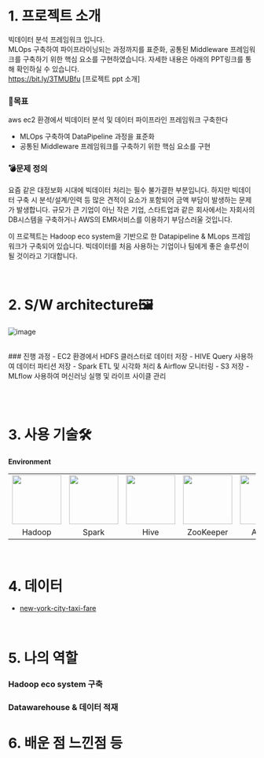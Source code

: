 # 1. 프로젝트 소개

<!-- 🎃🙏전체 업로드하려고 했으나 용량이 너무 큰 관계로 중요하다고 판단되는 일부만 올리게되었습니다.🎃🙏 -->
빅데이터 분석 프레임워크 입니다.<br>
MLOps 구축하여 파이프라이닝되는 과정까지를 표준화, 공통된 Middleware 프레임워크를 구축하기 위한 핵심 요소를 구현하였습니다.
자세한 내용은 아래의 PPT링크를 통해 확인하실 수 있습니다.<br>
https://bit.ly/3TMUBfu [프로젝트 ppt 소개]



### 🎯목표

aws ec2 환경에서 빅데이터 분석 및 데이터 파이프라인 프레임워크 구축한다

-   MLOps 구축하여 DataPipeline 과정을 표준화
-   공통된 Middleware 프레임워크를 구축하기 위한 핵심 요소를 구현

### 💣문제 정의

요즘 같은 대정보화 시대에 빅데이터 처리는 필수 불가결한 부분입니다. 하지만 빅데이터 구축 시 분석/설계/인력 등 많은 견적이 요소가 포함되어 금액 부담이 발생하는 문제가 발생합니다. 규모가 큰 기업이 아닌 작은 기업, 스타트업과 같은 회사에서는 자회사의 DB시스템을 구축하거나 AWS의 EMR서비스를 이용하기 부담스러울 것입니다.

이 프로젝트는 Hadoop eco system을 기반으로 한 Datapipeline & MLops 프레임워크가 구축되어 있습니다. 빅데이터를 처음 사용하는 기업이나 팀에게 좋은 솔루션이 될 것이라고 기대합니다.



<!-- 
### 🧐기대효과

-   데이터 복제로 빅데이터 저장 및 손실 방지
-   여러 개의 노드의 자원을 통합하여 사용
-   HIVE의 파티션 기술로 빅데이터 적재 관리 가능
-   AWS EMR이 아닌 직접 구축으로 비용 절감 효과 -->
<br>

# 2. S/W architecture🖼

![image](https://user-images.githubusercontent.com/76522430/198029901-2f54ab0a-2024-4410-9015-2bee589b8dfe.png)

<br>
### 진행 과정
-   EC2 환경에서 HDFS 클러스터로 데이터 저장
-   HIVE Query 사용하여 데이터 파티션 저장
-   Spark ETL 및 시각화 처리 & Airflow 모니터링
-   S3 저장 
-   MLflow 사용하여 머신러닝 실행 및 라이프 사이클 관리

<br><br>
# 3. 사용 기술🛠

**Environment**

   <table>
     <tr>
       <td><img src="https://user-images.githubusercontent.com/76522430/198021898-f24ba09d-ce68-4e24-90e3-270474005a16.png" width="100" height="100"></td>
       <td><img src="https://user-images.githubusercontent.com/76522430/198022023-a9a60c8e-99c3-4617-8f31-d43f36c7c6c9.png" width="100" height="100"></td>
       <td><img src="https://user-images.githubusercontent.com/76522430/198022648-a500b32d-1cb3-4d05-a6e5-f237bb688706.png" width="100" height="100"></td>
       <td><img src="https://user-images.githubusercontent.com/76522430/198023323-77c9e225-df0c-4d70-8ed2-c469971c7885.png" width="100" height="100"></td>
       <td><img src="https://user-images.githubusercontent.com/76522430/198021555-0a36d140-73da-48ea-aa96-171633a9fe4a.png" width="100" height="100"></td>
       <td><img src="https://user-images.githubusercontent.com/76522430/198021660-c3e1dd6f-8458-41f3-8dc1-e339a1bbeb55.png" width="100" height="100"></td>
       <td><img src="https://user-images.githubusercontent.com/76522430/198021734-df31223a-0b68-461d-98d4-045ae4c03f6b.png" width="100" height="100"></td>
     </tr>
     <tr>
       <td align=center>Hadoop</td>
       <td align=center>Spark</td>
       <td align=center>Hive</td>
        <td align=center>ZooKeeper</td>
       <td align=center>Airflow</td>
       <td align=center>AWS S3</td>
       <td align=center>MLflow</td>
     </tr>
   </table>

<br>

# 4. 데이터

-   [new-york-city-taxi-fare](https://www.kaggle.com/competitions/new-york-city-taxi-fare-prediction/data)<br>

   <br>

# 5. 나의 역할
###  Hadoop eco system 구축


### Datawarehouse & 데이터 적재



# 6. 배운 점 느낀점 등

<br> <br>
